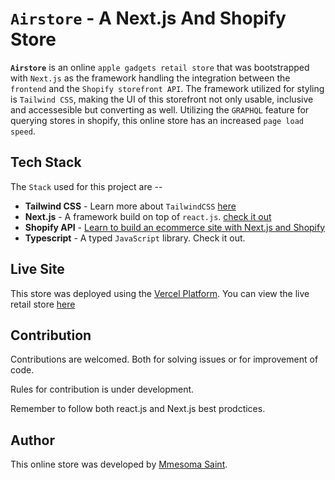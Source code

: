 # `Airstore` - A Next.js And Shopify Store

**`Airstore`** is an online `apple gadgets retail store` that was bootstrapped with `Next.js` as the framework handling the integration between the `frontend` and the `Shopify storefront API`. The framework utilized for styling is `Tailwind CSS`, making the UI of this storefront not only usable, inclusive and accessesible but converting as well. Utilizing the `GRAPHQL` feature for querying stores in shopify, this online store has an increased `page load speed`.

## Tech Stack 

The `Stack` used for this project are --
- **Tailwind CSS** - Learn more about `TailwindCSS` [here](https://tailwindcss.com/docs)
- **Next.js** - A framework build on top of `react.js`. [check it out](https://nextjs.org/docs)
- **Shopify API** - [Learn to build an ecommerce site with Next.js and Shopify](https://vercel.com/guides/building-ecommerce-sites-with-next-js-and-shopify)
- **Typescript** - A typed `JavaScript` library. Check it out.


## Live Site

This store was deployed using the [Vercel Platform](https://vercel.com/). You can view the live retail store [here](https://airstore.vercel.app)


## Contribution

Contributions are welcomed. Both for solving issues or for improvement of code.

Rules for contribution is under development.

Remember to follow both react.js and Next.js best prodctices.

## Author

This online store was developed by [Mmesoma Saint](https://github.com/mmesomasaint).
